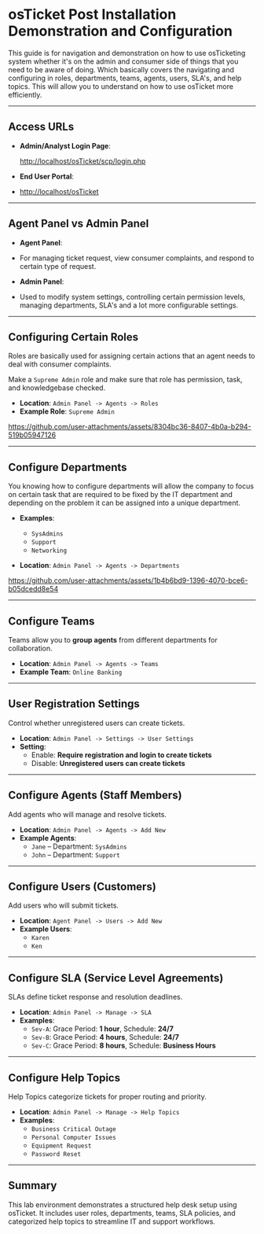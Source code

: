 # osTicket Post Installation Demonstration and Configuration


This guide is for navigation and demonstration on how to use osTicketing system whether it's on the admin and consumer side of things that you need to be aware of doing. Which basically covers the navigating and configuring in roles, departments, teams, agents, users, SLA's, and help topics. This will allow you to understand on how to use osTicket more efficiently.


---

## Access URLs

- **Admin/Analyst Login Page**:

  [http://localhost/osTicket/scp/login.php](http://localhost/osTicket/scp/login.php)

  
- **End User Portal**:


- [http://localhost/osTicket](http://localhost/osTicket)


---


## Agent Panel vs Admin Panel

- **Agent Panel**:


- For managing ticket request, view consumer complaints, and respond to certain type of request.

  
- **Admin Panel**:


- Used to modify system settings, controlling certain permission levels, managing departments, SLA's and a lot more configurable settings.


---

## Configuring Certain Roles

Roles are basically used for assigning certain actions that an agent needs to deal with consumer complaints.


Make a `Supreme Admin` role and make sure that role has permission, task, and knowledgebase checked.
- **Location**: `Admin Panel -> Agents -> Roles`
- **Example Role**: `Supreme Admin`


https://github.com/user-attachments/assets/8304bc36-8407-4b0a-b294-519b05947126


---

## Configure Departments

You knowing how to configure departments will allow the company to focus on certain task that are required to be fixed by the IT department and depending on the problem it can be assigned into a unique department.

- **Examples**:
  - `SysAdmins`
  - `Support`
  - `Networking`

- **Location**: `Admin Panel -> Agents -> Departments`


https://github.com/user-attachments/assets/1b4b6bd9-1396-4070-bce6-b05dcedd8e54


---

## Configure Teams

Teams allow you to **group agents** from different departments for collaboration.

- **Location**: `Admin Panel -> Agents -> Teams`
- **Example Team**: `Online Banking`

---

## User Registration Settings

Control whether unregistered users can create tickets.

- **Location**: `Admin Panel -> Settings -> User Settings`
- **Setting**:
  - Enable: **Require registration and login to create tickets**
  - Disable: **Unregistered users can create tickets**

---

## Configure Agents (Staff Members)

Add agents who will manage and resolve tickets.

- **Location**: `Admin Panel -> Agents -> Add New`
- **Example Agents**:
  - `Jane` – Department: `SysAdmins`
  - `John` – Department: `Support`

---

## Configure Users (Customers)

Add users who will submit tickets.

- **Location**: `Agent Panel -> Users -> Add New`
- **Example Users**:
  - `Karen`
  - `Ken`

---

## Configure SLA (Service Level Agreements)

SLAs define ticket response and resolution deadlines.

- **Location**: `Admin Panel -> Manage -> SLA`
- **Examples**:
  - `Sev-A`: Grace Period: **1 hour**, Schedule: **24/7**
  - `Sev-B`: Grace Period: **4 hours**, Schedule: **24/7**
  - `Sev-C`: Grace Period: **8 hours**, Schedule: **Business Hours**

---

## Configure Help Topics

Help Topics categorize tickets for proper routing and priority.

- **Location**: `Admin Panel -> Manage -> Help Topics`
- **Examples**:
  - `Business Critical Outage`
  - `Personal Computer Issues`
  - `Equipment Request`
  - `Password Reset`

---

## Summary

This lab environment demonstrates a structured help desk setup using osTicket. It includes user roles, departments, teams, SLA policies, and categorized help topics to streamline IT and support workflows.
